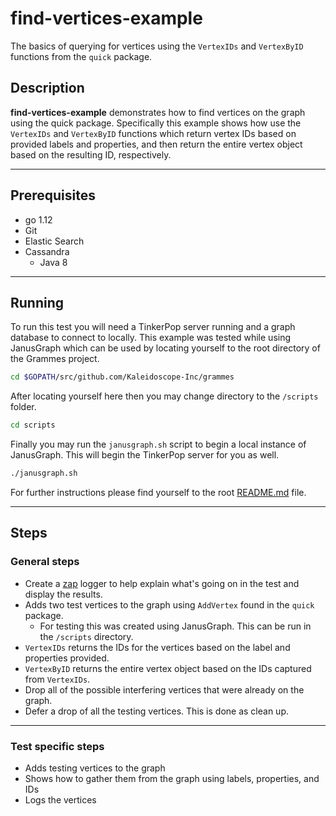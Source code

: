 # find-vertices-example

The basics of querying for vertices using the `VertexIDs` and `VertexByID` functions from the `quick` package.

## Description

**find-vertices-example** demonstrates how to find vertices on the graph using the quick package. Specifically this example shows how use the `VertexIDs` and `VertexByID` functions which return vertex IDs based on provided labels and properties, and then return the entire vertex object based on the resulting ID, respectively.

---

## Prerequisites

- go 1.12
- Git
- Elastic Search
- Cassandra
  - Java 8

---

## Running

To run this test you will need a TinkerPop server running and a graph database to connect to locally. This example was tested while using JanusGraph which can be used by locating yourself to the root directory of the Grammes project.

```sh
cd $GOPATH/src/github.com/Kaleidoscope-Inc/grammes
```

After locating yourself here then you may change directory to the `/scripts` folder.

```sh
cd scripts
```

Finally you may run the `janusgraph.sh` script to begin a local instance of JanusGraph. This will begin the TinkerPop server for you as well.

```sh
./janusgraph.sh
```

For further instructions please find yourself to the root [README.md](../../README.md) file.

---

## Steps

### General steps

- Create a [zap](https://github.com/uber-go/zap) logger to help explain what's going on in the test and display the results.
- Adds two test vertices to the graph using `AddVertex` found in the `quick` package.
  - For testing this was created using JanusGraph. This can be run in the `/scripts` directory.
- `VertexIDs` returns the IDs for the vertices based on the label and properties provided.
- `VertexByID` returns the entire vertex object based on the IDs captured from `VertexIDs`.
- Drop all of the possible interfering vertices that were already on the graph.
- Defer a drop of all the testing vertices. This is done as clean up.

---

### Test specific steps

- Adds testing vertices to the graph
- Shows how to gather them from the graph using labels, properties, and IDs
- Logs the vertices
